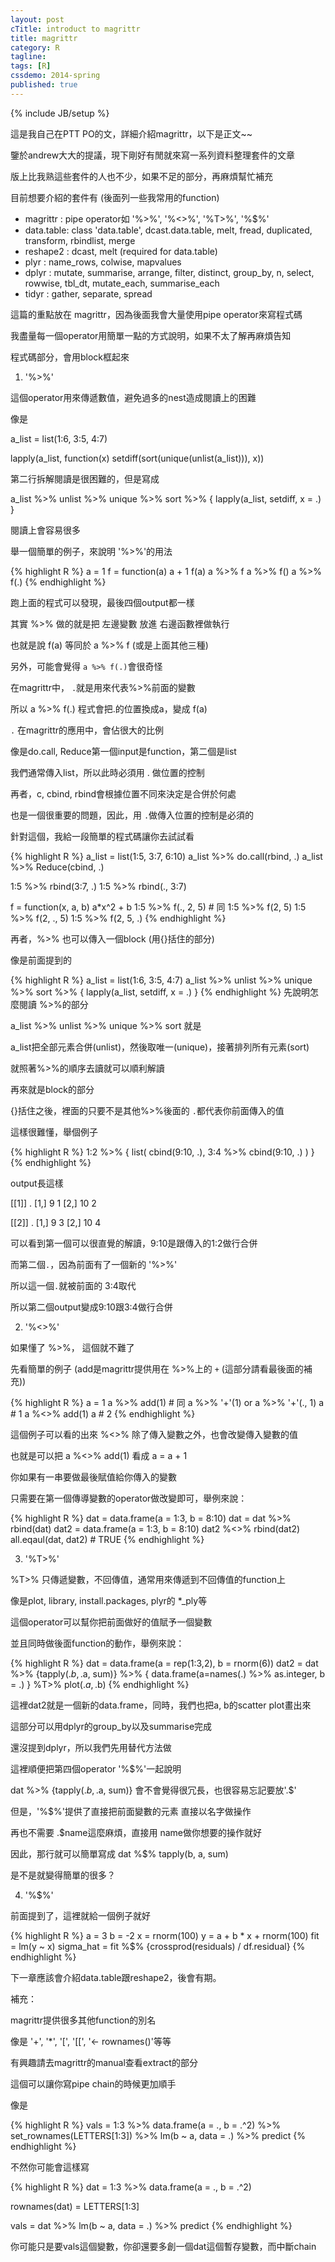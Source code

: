 ```yaml
---
layout: post
cTitle: introduct to magrittr
title: magrittr
category: R
tagline:
tags: [R]
cssdemo: 2014-spring
published: true
---
```

{% include JB/setup %}

這是我自己在PTT PO的文，詳細介紹magrittr，以下是正文~~

鑒於andrew大大的提議，現下剛好有閒就來寫一系列資料整理套件的文章

版上比我熟這些套件的人也不少，如果不足的部分，再麻煩幫忙補充

<!-- more -->

目前想要介紹的套件有 (後面列一些我常用的function)

  - magrittr  : pipe operator如 '%>%', '%<>%', '%T>%', '%$%'
  - data.table: class 'data.table', dcast.data.table, melt, fread,
                duplicated, transform, rbindlist, merge
  - reshape2  : dcast, melt (required for data.table)
  - plyr      : name_rows, colwise, mapvalues
  - dplyr     : mutate, summarise, arrange, filter, distinct, group_by, n,
                select, rowwise, tbl_dt, mutate_each, summarise_each
  - tidyr     : gather, separate, spread


這篇的重點放在 magrittr，因為後面我會大量使用pipe operator來寫程式碼

我盡量每一個operator用簡單一點的方式說明，如果不太了解再麻煩告知

程式碼部分，會用block框起來

1. '%>%'

這個operator用來傳遞數值，避免過多的nest造成閱讀上的困難

像是

a_list = list(1:6, 3:5, 4:7)

lapply(a_list, function(x) setdiff(sort(unique(unlist(a_list))), x))

第二行拆解閱讀是很困難的，但是寫成

a_list %>% unlist %>% unique %>% sort %>% {
   lapply(a_list, setdiff, x = .)
}

閱讀上會容易很多


舉一個簡單的例子，來說明 '%>%'的用法

{% highlight R %}
  a = 1
  f = function(a) a + 1
  f(a)
  a %>% f
  a %>% f()
  a %>% f(.)
{% endhighlight %}

跑上面的程式可以發現，最後四個output都一樣

其實 %>% 做的就是把 左邊變數 放進 右邊函數裡做執行

也就是說  f(a) 等同於  a %>% f (或是上面其他三種)

另外，可能會覺得 `a %>% f(.)`會很奇怪

在magrittr中， `.`就是用來代表%>%前面的變數

所以 a %>% f(.) 程式會把.的位置換成a，變成 f(a)


`.` 在magrittr的應用中，會佔很大的比例

像是do.call, Reduce第一個input是function，第二個是list

我們通常傳入list，所以此時必須用 . 做位置的控制

再者，c, cbind, rbind會根據位置不同來決定是合併於何處

也是一個很重要的問題，因此，用 `.`做傳入位置的控制是必須的

針對這個，我給一段簡單的程式碼讓你去試試看

{% highlight R %}
  a_list = list(1:5, 3:7, 6:10)
  a_list %>% do.call(rbind, .)
  a_list %>% Reduce(cbind, .)

  1:5 %>% rbind(3:7, .)
  1:5 %>% rbind(., 3:7)

  f = function(x, a, b) a*x^2 + b
  1:5 %>% f(., 2, 5) # 同 1:5 %>% f(2, 5)
  1:5 %>% f(2, ., 5)
  1:5 %>% f(2, 5, .)
{% endhighlight %}

再者，%>% 也可以傳入一個block (用{}括住的部分)

像是前面提到的

{% highlight R %}
  a_list = list(1:6, 3:5, 4:7)
  a_list %>% unlist %>% unique %>% sort %>% {
    lapply(a_list, setdiff, x = .)
  }
{% endhighlight %}
先說明怎麼閱讀 %>%的部分

a_list %>% unlist %>% unique %>% sort 就是

a_list把全部元素合併(unlist)，然後取唯一(unique)，接著排列所有元素(sort)

就照著%>%的順序去讀就可以順利解讀

再來就是block的部分

{}括住之後，裡面的只要不是其他%>%後面的 `.`都代表你前面傳入的值

這樣很難懂，舉個例子

{% highlight R %}
1:2 %>% {
  list(
    cbind(9:10, .),
    3:4 %>% cbind(9:10, .)
  )
}
{% endhighlight %}

output長這樣

[[1]]
        .
[1,]  9 1
[2,] 10 2

[[2]]
        .
[1,]  9 3
[2,] 10 4

可以看到第一個可以很直覺的解讀，9:10是跟傳入的1:2做行合併

而第二個`.`，因為前面有了一個新的 '%>%'

所以這一個`.`就被前面的 3:4取代

所以第二個output變成9:10跟3:4做行合併


2. '%<>%'

如果懂了 %>%， 這個就不難了

先看簡單的例子 (add是magrittr提供用在 %>%上的 `+` (這部分請看最後面的補充))

{% highlight R %}
  a = 1
  a %>% add(1)  # 同 a %>% '+'(1) or a %>% '+'(., 1)
  a # 1
  a %<>% add(1)
  a  # 2
{% endhighlight %}

這個例子可以看的出來  %<>% 除了傳入變數之外，也會改變傳入變數的值

也就是可以把 a %<>% add(1) 看成  a = a + 1

你如果有一串要做最後賦值給你傳入的變數

只需要在第一個傳導變數的operator做改變即可，舉例來說：

{% highlight R %}
  dat = data.frame(a = 1:3, b = 8:10)
  dat = dat %>% rbind(dat)
  dat2 = data.frame(a = 1:3, b = 8:10)
  dat2 %<>% rbind(dat2)
  all.eqaul(dat, dat2) # TRUE
{% endhighlight %}

3. '%T>%'

%T>% 只傳遞變數，不回傳值，通常用來傳遞到不回傳值的function上

像是plot, library, install.packages, plyr的 *_ply等

這個operator可以幫你把前面做好的值賦予一個變數

並且同時做後面function的動作，舉例來說：

{% highlight R %}
  dat = data.frame(a = rep(1:3,2), b = rnorm(6))
  dat2 = dat %>% {tapply(.$b, .$a, sum)} %>%
    { data.frame(a=names(.) %>% as.integer, b = .)
    } %T>% plot(.$a, .$b)
{% endhighlight %}

這裡dat2就是一個新的data.frame，同時，我們也把a, b的scatter plot畫出來

這部分可以用dplyr的group_by以及summarise完成

還沒提到dplyr，所以我們先用替代方法做


這裡順便把第四個operator '%$%'一起說明

dat %>% {tapply(.$b, .$a, sum)} 會不會覺得很冗長，也很容易忘記要放'.$'

但是，'%$%'提供了直接把前面變數的元素 直接以名字做操作

再也不需要 .$name這麼麻煩，直接用 name做你想要的操作就好

因此，那行就可以簡單寫成 dat %$% tapply(b, a, sum)

是不是就變得簡單的很多？


4. '%$%'

前面提到了，這裡就給一個例子就好

{% highlight R %}
  a = 3
  b = -2
  x = rnorm(100)
  y = a + b * x + rnorm(100)
  fit = lm(y ~ x)
  sigma_hat = fit %$% {crossprod(residuals) / df.residual}
{% endhighlight %}

下一章應該會介紹data.table跟reshape2，後會有期。


補充：

magrittr提供很多其他function的別名

像是 '+', '*', '[', '[[', '<- rownames()'等等

有興趣請去magrittr的manual查看extract的部分

這個可以讓你寫pipe chain的時候更加順手

像是

{% highlight R %}
vals = 1:3 %>% data.frame(a = ., b = .^2) %>% set_rownames(LETTERS[1:3]) %>%
  lm(b ~ a, data = .) %>% predict
{% endhighlight %}

不然你可能會這樣寫

{% highlight R %}
dat = 1:3 %>% data.frame(a = ., b = .^2)

rownames(dat) = LETTERS[1:3]

vals = dat %>% lm(b ~ a, data = .) %>% predict
{% endhighlight %}

你可能只是要vals這個變數，你卻還要多創一個dat這個暫存變數，而中斷chain


